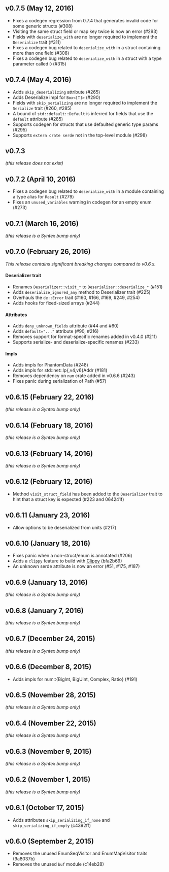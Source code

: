## v0.7.5 (May 12, 2016)

- Fixes a codegen regression from 0.7.4 that generates invalid code for some
  generic structs (#308)
- Visiting the same struct field or map key twice is now an error (#293)
- Fields with `deserialize_with` are no longer required to implement the
  `Deserialize` trait (#311)
- Fixes a codegen bug related to `deserialize_with` in a struct containing more
  than one field (#308)
- Fixes a codegen bug related to `deserialize_with` in a struct with a type
  parameter called `D` (#315)

## v0.7.4 (May 4, 2016)

- Adds `skip_deserializing` attribute (#265)
- Adds Deserialize impl for `Box<[T]>` (#290)
- Fields with `skip_serializing` are no longer required to implement the
  `Serialize` trait (#260, #285)
- A bound of `std::default::Default` is inferred for fields that use the
  `default` attribute (#285)
- Supports codegen for structs that use defaulted generic type params (#295)
- Supports `extern crate serde` not in the top-level module (#298)

## v0.7.3

*(this release does not exist)*

## v0.7.2 (April 10, 2016)

- Fixes a codegen bug related to `deserialize_with` in a module containing a
  type alias for `Result` (#279)
- Fixes an `unused_variables` warning in codegen for an empty enum (#273)

## v0.7.1 (March 16, 2016)

*(this release is a Syntex bump only)*

## v0.7.0 (February 26, 2016)

*This release contains significant breaking changes compared to v0.6.x.*

#### Deserializer trait

- Renames `Deserializer::visit_*` to `Deserializer::deserialize_*` (#151)
- Adds `deserialize_ignored_any` method to Deserializer trait (#225)
- Overhauls the `de::Error` trait (#160, #166, #169, #249, #254)
- Adds hooks for fixed-sized arrays (#244)

#### Attributes

- Adds `deny_unknown_fields` attribute (#44 and #60)
- Adds `default="..."` attribute (#90, #216)
- Removes support for format-specific renames added in v0.4.0 (#211)
- Supports serialize- and deserialize-specific renames (#233)

#### Impls

- Adds impls for PhantomData (#248)
- Adds impls for std::net::Ip{,v4,v6}Addr (#181)
- Removes dependency on `num` crate added in v0.6.6 (#243)
- Fixes panic during serialization of Path (#57)

## v0.6.15 (February 22, 2016)

*(this release is a Syntex bump only)*

## v0.6.14 (February 18, 2016)

*(this release is a Syntex bump only)*

## v0.6.13 (February 14, 2016)

*(this release is a Syntex bump only)*

## v0.6.12 (February 12, 2016)

- Method `visit_struct_field` has been added to the `Deserializer` trait to hint
  that a struct key is expected (#223 and 064241f)

## v0.6.11 (January 23, 2016)

- Allow options to be deserialized from units (#217)

## v0.6.10 (January 18, 2016)

- Fixes panic when a non-struct/enum is annotated (#206)
- Adds a `clippy` feature to build with
  [Clippy](https://github.com/Manishearth/rust-clippy) (bfa2b69)
- An unknown serde attribute is now an error (#51, #175, #187)

## v0.6.9 (January 13, 2016)

*(this release is a Syntex bump only)*

## v0.6.8 (January 7, 2016)

*(this release is a Syntex bump only)*

## v0.6.7 (December 24, 2015)

*(this release is a Syntex bump only)*

## v0.6.6 (December 8, 2015)

- Adds impls for num::{BigInt, BigUint, Complex, Ratio} (#191)

## v0.6.5 (November 28, 2015)

*(this release is a Syntex bump only)*

## v0.6.4 (November 22, 2015)

*(this release is a Syntex bump only)*

## v0.6.3 (November 9, 2015)

*(this release is a Syntex bump only)*

## v0.6.2 (November 1, 2015)

*(this release is a Syntex bump only)*

## v0.6.1 (October 17, 2015)

- Adds attributes `skip_serializing_if_none` and `skip_serializing_if_empty`
  (c4392ff)

## v0.6.0 (September 2, 2015)

- Removes the unused EnumSeqVisitor and EnumMapVisitor traits (9a8037b)
- Removes the unused `buf` module (c14eb28)
